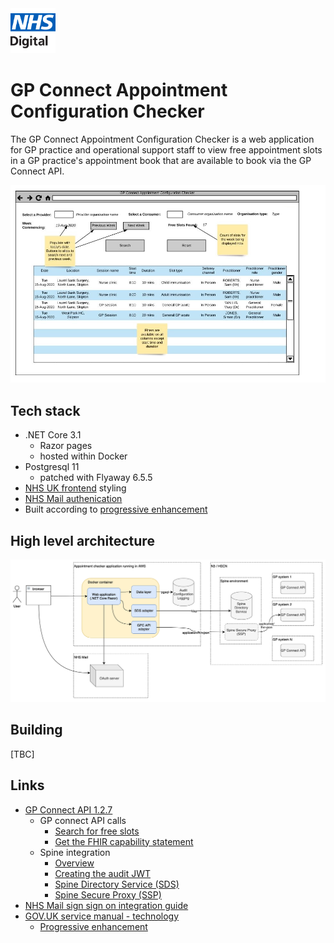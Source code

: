 <img src="documentation/images/logo.png" height=72>

# GP Connect Appointment Configuration Checker

The GP Connect Appointment Configuration Checker is a web application for GP practice and operational support staff to view free appointment slots in a GP practice's appointment book that are available to book via the GP Connect API.

<img src="documentation/images/wireframe.png">

## Tech stack

  - .NET Core 3.1
    - Razor pages
    - hosted within Docker
  - Postgresql 11
    - patched with Flyaway 6.5.5
  - [NHS UK frontend](https://github.com/nhsuk/nhsuk-frontend) styling
  - [NHS Mail authenication](https://s3-eu-west-1.amazonaws.com/comms-mat/Comms-Archive/NHSmail+Single+Sign-on+Technical+Guidance.pdf)
  - Built according to [progressive enhancement](https://www.gov.uk/service-manual/technology/using-progressive-enhancement)

## High level architecture

<img src="documentation/images/gpcacc-high-level-architecture.png">

## Building

[TBC]

## Links

- [GP Connect API 1.2.7](https://developer.nhs.uk/apis/gpconnect-1-2-7/)
  - GP connect API calls
    - [Search for free slots](https://developer.nhs.uk/apis/gpconnect-1-2-7/appointments_use_case_search_for_free_slots.html)
    - [Get the FHIR capability statement](https://developer.nhs.uk/apis/gpconnect-1-2-7/foundations_use_case_get_the_fhir_capability_statement.html)
  - Spine integration
    - [Overview](https://developer.nhs.uk/apis/gpconnect-1-2-7/integration_illustrated.html)
    - [Creating the audit JWT](https://developer.nhs.uk/apis/gpconnect-1-2-7/integration_cross_organisation_audit_and_provenance.html)
    - [Spine Directory Service (SDS)](https://developer.nhs.uk/apis/gpconnect-1-2-7/integration_spine_directory_service.html)
    - [Spine Secure Proxy (SSP)](https://developer.nhs.uk/apis/gpconnect-1-2-7/integration_spine_secure_proxy.html)
- [NHS Mail sign sign on integration guide](https://s3-eu-west-1.amazonaws.com/comms-mat/Comms-Archive/NHSmail+Single+Sign-on+Technical+Guidance.pdf)
- [GOV.UK service manual - technology](https://www.gov.uk/service-manual/technology)
  - [Progressive enhancement](https://www.gov.uk/service-manual/technology/using-progressive-enhancement)
